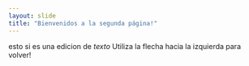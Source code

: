 ```yaml
---
layout: slide
title: "Bienvenidos a la segunda página!"
---
```

esto si es una edicion de *texto*
Utiliza la flecha hacia la izquierda para volver!
